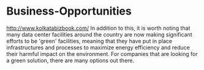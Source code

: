 # Business-Opportunities
http://www.kolkatabizbook.com/  In addition to this, it is worth noting that many data center facilities around the country are now making significant efforts to be 'green' facilities, meaning that they have put in place infrastructures and processes to maximize energy efficiency and reduce their harmful impact on the environment. For companies that are looking for a green solution, there are many options out there.
